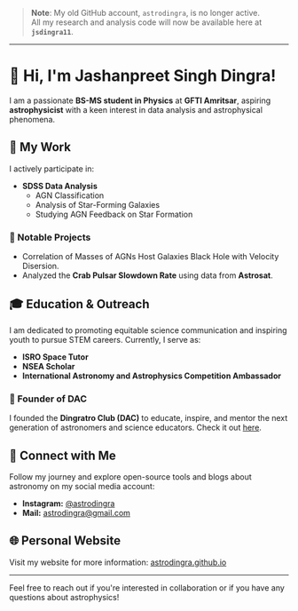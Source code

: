 > **Note**: My old GitHub account, `astrodingra`, is no longer active.  
> All my research and analysis code will now be available here at **`jsdingra11`**.

---
# 👋 Hi, I'm Jashanpreet Singh Dingra!

I am a passionate **BS-MS student in Physics** at **GFTI Amritsar**, aspiring **astrophysicist** with a keen interest in data analysis and astrophysical phenomena.

## 🌌 My Work

I actively participate in:

- **SDSS Data Analysis**
  - AGN Classification
  - Analysis of Star-Forming Galaxies
  - Studying AGN Feedback on Star Formation

### 🔭 Notable Projects
- Correlation of Masses of AGNs Host Galaxies Black Hole with Velocity Disersion.
- Analyzed the **Crab Pulsar Slowdown Rate** using data from **Astrosat**.

## 🎓 Education & Outreach
I am dedicated to promoting equitable science communication and inspiring youth to pursue STEM careers. Currently, I serve as:

- **ISRO Space Tutor**
- **NSEA Scholar**
- **International Astronomy and Astrophysics Competition Ambassador**

### 🌟 Founder of DAC
I founded the **Dingratro Club (DAC)** to educate, inspire, and mentor the next generation of astronomers and science educators. Check it out [here](https://dingrastroclub.github.io).

## 📱 Connect with Me
Follow my journey and explore open-source tools and blogs about astronomy on my social media account:

- **Instagram:** [@astrodingra](https://instagram.com/astrodingra)
- **Mail:** [astrodingra@gmail.com](mailto:astrodingra@gmail.com)

## 🌐 Personal Website
Visit my website for more information: [astrodingra.github.io](https://astrodingra.github.io)


---

Feel free to reach out if you're interested in collaboration or if you have any questions about astrophysics!
